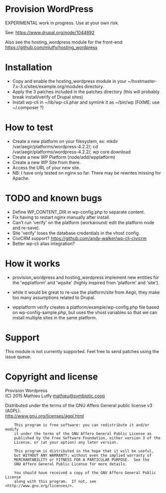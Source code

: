 Provision WordPress
===================

EXPERIMENTAL work in progress. Use at your own risk.

See: https://www.drupal.org/node/1044692

Also see the hosting_wordpress module for the front-end:  
https://github.com/mlutfy/hosting_wordpress

Installation
============

- Copy and enable the hosting_wordpress module in your ~/hostmaster-7.x-3.x/sites/example.org/modules directory.
- Apply the 3 patches included in the patches directory (this will probably break install/verify of Drupal sites)
- Install wp-cli in ~/lib/wp-cli.phar and symlink it as ~/bin/wp (FIXME: use ~/.composer ?)

How to test
===========

- Create a new platform on your filesystem, ex: mkdir /var/aegir/platforms/wordpress-4.2.2/; cd /var/aegir/platforms/wordpress-4.2.2/; wp core download
- Create a new WP Platform (node/add/wpplatform)
- Create a new WP Site from there.
- Access the URL of your new site.
- NB: I have only tested on nginx so far. There may be rewrites missing for Apache.

TODO and known bugs
===================

* Define WP_CONTENT_DIR in wp-config.php to separate content.
* Fix having to restart nginx manually after install.
* Can't run 'verify' on the platform (workaround: edit the platform node and re-save).
* Site 'verify' loses the database credentials in the vhost config.
* CiviCRM support? https://github.com/andy-walker/wp-cli-civicrm
* Better wp-cli alias integration?

How it works
============

- provision_wordpress and hosting_wordpress implement new entities for
  the 'wpplatform' and 'wpsite' (highly inspired from 'platform' and 'site').

- while it would be great to re-use the platform/site from Aegir, they make
  too many assumptions related to Drupal.

- wpplatform verify creates a platform/example/wp-config.php file
  based on wp-config-sample.php, but uses the vhost variables so that
  we can install multiple sites in the same platform.


Support
=======

This module is not currently supported. Feel free to send patches using the issue queue.

Copyright and license
=====================

Provision Wordpress  
(C) 2015 Mathieu Lutfy <mathieu@symbiotic.coop>

Distributed under the terms of the GNU Affero General public license v3 (AGPL).  
http://www.gnu.org/licenses/agpl.html

```
    This program is free software: you can redistribute it and/or modify
    it under the terms of the GNU Affero General Public License as
    published by the Free Software Foundation, either version 3 of the
    License, or (at your option) any later version.

    This program is distributed in the hope that it will be useful,
    but WITHOUT ANY WARRANTY; without even the implied warranty of
    MERCHANTABILITY or FITNESS FOR A PARTICULAR PURPOSE.  See the
    GNU Affero General Public License for more details.

    You should have received a copy of the GNU Affero General Public License
    along with this program.  If not, see <http://www.gnu.org/licenses/>.
```

